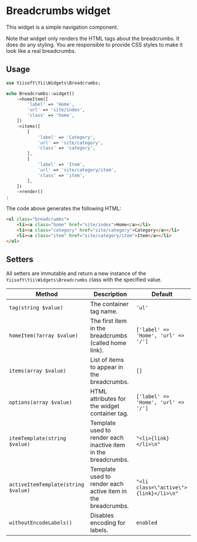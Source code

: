 # Breadcrumbs widget

This widget is a simple navigation component.

Note that widget only renders the HTML tags about the breadcrumbs. It does do any styling.
You are responsible to provide CSS styles to make it look like a real breadcrumbs.

## Usage

```php
use Yiisoft\Yii\Widgets\Breadcrumbs;

echo Breadcrumbs::widget()
    ->homeItem([
        'label' => 'Home',
        'url' => 'site/index',
        'class' => 'home',
    ])
    ->items([
        [
            'label' => 'Category',
            'url' => 'site/category',
            'class' => 'category',
        ],
        [
            'label' => 'Item',
            'url' => 'site/category/item',
            'class' => 'item',
        ],
    ])
    ->render()
;
```

The code above generates the following HTML:

```html
<ul class="breadcrumbs">
    <li><a class="home" href="site/index">Home</a></li>
    <li><a class="category" href="site/category">Category</a></li>
    <li><a class="item" href="site/category/item">Item</a></li>
</ul>
```

## Setters

All setters are immutable and return a new instance of the `Yiisoft\Yii\Widgets\Breadcrumbs`
class with the specified value.

Method | Description | Default
-------|-------------|---------
`tag(string $value)` | The container tag name. | `'ul'`
`homeItem(?array $value)` | The first item in the breadcrumbs (called home link). | `['label' => 'Home', 'url' => '/']`
`items(array $value)` | List of items to appear in the breadcrumbs. | `[]`
`options(array $value)` | HTML attributes for the widget container tag. | `['label' => 'Home', 'url' => '/']`
`itemTemplate(string $value)` | Template used to render each inactive item in the breadcrumbs. | `"<li>{link}</li>\n"`
`activeItemTemplate(string $value)`| Template used to render each active item in the breadcrumbs. | `"<li class=\"active\">{link}</li>\n"`
`withoutEncodeLabels()` | Disables encoding for labels. | `enabled`
